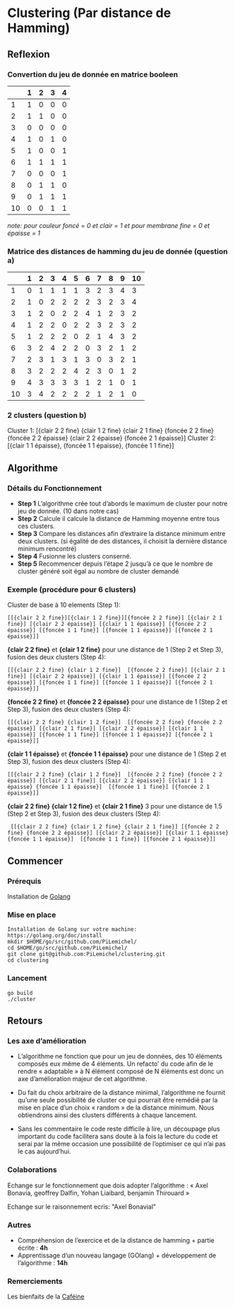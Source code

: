 # Clustering (Par distance de Hamming)
## Reflexion
### Convertion du jeu de donnée en matrice booleen

|    |  1  |  2  |  3  |  4  | 
|----|-----|-----|-----|-----|
| 1  |  1  |  0  |  0  |  0  |
| 2  |  1  |  1  |  0  |  0  |
| 3  |  0  |  0  |  0  |  0  |
| 4  |  1  |  0  |  1  |  0  |
| 5  |  1  |  0  |  0  |  1  |
| 6  |  1  |  1  |  1  |  1  |
| 7  |  0  |  0  |  0  |  1  |
| 8  |  0  |  1  |  1  |  0  |
| 9  |  0  |  1  |  1  |  1  |
| 10 |  0  |  0  |  1  |  1  |

*note: pour couleur foncé = 0 et clair = 1 et pour membrane fine = 0 et épaisse = 1*

### Matrice des distances de hamming du jeu de donnée (question a)


|   |  1  |  2  |  3  |  4  |  5  |  6  |  7  |  8  |  9  |  10 |
|---|-----|-----|-----|-----|-----|-----|-----|-----|-----|-----|
|1  |  0  |  1  |  1  |  1  |  1  |  3  |  2  |  3  |  4  |  3  |
|2  |  1  |  0  |  2  |  2  |  2  |  2  |  3  |  2  |  3  |  4  |
|3  |  1  |  2  |  0  |  2  |  2  |  4  |  1  |  2  |  3  |  2  |
|4  |  1  |  2  |  2  |  0  |  2  |  2  |  3  |  2  |  3  |  2  |
|5  |  1  |  2  |  2  |  2  |  0  |  2  |  1  |  4  |  3  |  2  |
|6  |  3  |  2  |  4  |  2  |  2  |  0  |  3  |  2  |  1  |  2  |
|7  |  2  |  3  |  1  |  3  |  1  |  3  |  0  |  3  |  2  |  1  |
|8  |  3  |  2  |  2  |  2  |  4  |  2  |  3  |  0  |  1  |  2  |
|9  |  4  |  3  |  3  |  3  |  3  |  1  |  2  |  1  |  0  |  1  |
|10 |  3  |  4  |  2  |  2  |  2  |  2  |  1  |  2  |  1  |  0  |

### 2 clusters  (question b)
Cluster 1: [{clair 2 2 fine} {clair 1 2 fine} {clair 2 1 fine} {foncée 2 2 fine} {foncée 2 2 épaisse} {clair 2 2 épaisse} {foncée 2 1 épaisse}]
Cluster 2: [{clair 1 1 épaisse}, {foncée 1 1 épaisse}, {foncée 1 1 fine}]

## Algorithme

### Détails du Fonctionnement

- **Step 1** L’algorithme crée tout d’abords le maximum de cluster pour notre jeu de donnée. (10 dans notre cas)
- **Step 2** Calcule il calcule la distance de Hamming moyenne entre tous ces clusters.
- **Step 3** Compare les distances afin d’extraire la distance minimum entre deux clusters. (si égalité de des distances, il choisit la dernière distance minimum rencontré) 
- **Step 4** Fusionne les clusters conserné.
- **Step 5** Recommencer depuis l’étape 2 jusqu’à ce que le nombre de cluster généré soit égal au nombre de cluster demandé 

### Exemple (procédure pour 6 clusters) 
 
Cluster de base à 10 elements (Step 1): 
```
[[{clair 2 2 fine}][{clair 1 2 fine}][{foncée 2 2 fine}] [{clair 2 1 fine}] [{clair 2 2 épaisse}] [{clair 1 1 épaisse}] [{foncée 2 2 épaisse}] [{foncée 1 1 fine}] [{foncée 1 1 épaisse}] [{foncée 2 1 épaisse}]]
```
**{clair 2 2 fine}** et **{clair 1 2 fine}** pour une distance de 1 (Step 2 et Step 3), fusion des deux clusters (Step 4): 
```
[[{clair 2 2 fine} {clair 1 2 fine}]  [{foncée 2 2 fine}] [{clair 2 1 fine}] [{clair 2 2 épaisse}] [{clair 1 1 épaisse}] [{foncée 2 2 épaisse}] [{foncée 1 1 fine}] [{foncée 1 1 épaisse}] [{foncée 2 1 épaisse}]]
```
**{foncée 2 2 fine}** et **{foncée 2 2 épaisse}** pour une distance de 1 (Step 2 et Step 3), fusion des deux clusters (Step 4): 
```
[[{clair 2 2 fine} {clair 1 2 fine}]  [{foncée 2 2 fine} {foncée 2 2 épaisse}] [{clair 2 1 fine}] [{clair 2 2 épaisse}] [{clair 1 1 épaisse}] [{foncée 1 1 fine}] [{foncée 1 1 épaisse}] [{foncée 2 1 épaisse}]]
```
**{clair 1 1 épaisse}** et **{foncée 1 1 épaisse}** pour une distance de 1 (Step 2 et Step 3), fusion des deux clusters (Step 4):  
```
[[{clair 2 2 fine} {clair 1 2 fine}]  [{foncée 2 2 fine} {foncée 2 2 épaisse}] [{clair 2 1 fine}] [{clair 2 2 épaisse}] [{clair 1 1 épaisse} {foncée 1 1 épaisse}]  [{foncée 1 1 fine}] [{foncée 2 1 épaisse}]]
```
**{clair 2 2 fine} {clair 1 2 fine}** et **{clair 2 1 fine}** 3 pour une distance de  1.5 (Step 2 et Step 3), fusion des deux clusters (Step 4): 
```
 [[{clair 2 2 fine} {clair 1 2 fine} {clair 2 1 fine}] [{foncée 2 2 fine} {foncée 2 2 épaisse}] [{clair 2 2 épaisse}] [{clair 1 1 épaisse} {foncée 1 1 épaisse}]  [{foncée 1 1 fine}] [{foncée 2 1 épaisse}]]
```
## Commencer
### Prérequis
Installation de [Golang](https://golang.org/doc/install) 
### Mise en place
```
Installation de Golang sur votre machine: https://golang.org/doc/install
mkdir $HOME/go/src/github.com/PiLemichel/
cd $HOME/go/src/github.com/PiLemichel/
git clone git@github.com:PiLemichel/clustering.git
cd clustering
```
### Lancement
```
go build 
./cluster
```

## Retours

### Les axe d’amélioration 

-    L’algorithme ne fonction que pour un jeu de données, des 10 éléments composés eux même de 4 éléments. Un refacto’ du code afin de le rendre « adaptable » à N élément composé de N éléments est donc un axe d’amélioration majeur de cet algorithme.

-    Du fait du choix arbitraire de la distance minimal, l’algorithme ne fournit qu’une seule possibilité de cluster ce qui pourrait être remédié par la mise en place d’un choix « random » de la distance minimum. Nous obtiendrons ainsi des clusters différents à chaque lancement.

-    Sans les commentaire le code reste difficile à lire, un découpage plus important du code facilitera sans doute à la fois la lecture du code et serai par la même occasion une possibilité de l’optimiser ce qui n’ai pas le cas aujourd’hui.

### Colaborations
 Echange sur le fonctionnement que dois adopter l’algorithme : « Axel Bonavia, geoffrey Dalfin, Yohan Liaibard, benjamin Thirouard »
 
 Echange sur le raisonnement ecris: "Axel Bonavial"
 
### Autres
- Compréhension de l’exercice et de la distance de hamming + partie écrite : **4h**
- Apprentissage d’un nouveau langage (GOlang) + développement de l’algorithme : **14h**

### Remerciements

Les bienfaits de la [Caféine](https://fr.wikipedia.org/wiki/Caf%C3%A9ine)





